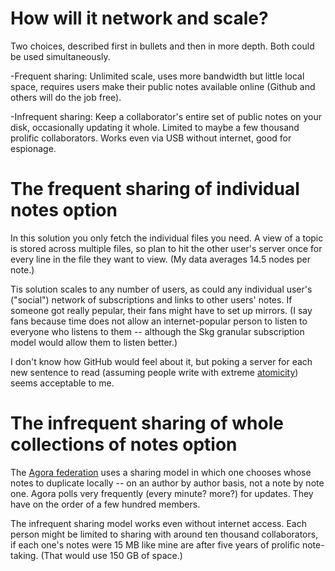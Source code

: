 # How will it network and scale?

Two choices, described first in bullets and then in more depth. Both could be used simultaneously.

-Frequent sharing: Unlimited scale, uses more bandwidth but little local space, requires users make their public notes available online (Github and others will do the job free).

-Infrequent sharing: Keep a collaborator's entire set of public notes on your disk, occasionally updating it whole. Limited to maybe a few thousand prolific collaborators. Works even via USB without internet, good for espionage.

# The frequent sharing of individual notes option

In this solution you only fetch the individual files you need. A view of a topic is stored across multiple files, so plan to hit the other user's server once for every line in the file they want to view. (My data averages 14.5 nodes per note.)

Tis solution scales to any number of users, as could any individual user's ("social") network of subscriptions and links to other users' notes. If someone got really pepular, their fans might have to set up mirrors. (I say fans because time does not allow an internet-popular person to listen to everyone who listens to them -- although the Skg granular subscription model would allow them to listen better.)

I don't know how GitHub would feel about it, but poking a server for each new sentence to read (assuming people write with extreme [atomicity](https://notes.andymatuschak.org/Evergreen_notes_should_be_atomic)) seems acceptable to me.

# The infrequent sharing of whole collections of notes option

The [Agora federation](https://github.com/flancian/agora) uses a sharing model in which one chooses whose notes to duplicate locally -- on an author by author basis, not a note by note one. Agora polls very frequently (every minute? more?) for updates. They have on the order of a few hundred members.

The infrequent sharing model works even without internet access. Each person might be limited to sharing with around ten thousand collaborators, if each one's notes were 15 MB like mine are after five years of prolific note-taking. (That would use 150 GB of space.)
